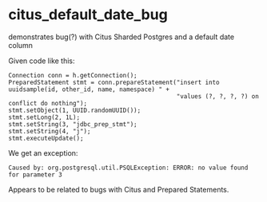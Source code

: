 # citus_default_date_bug
demonstrates bug(?) with Citus Sharded Postgres and a default date column 

Given code like this:

```
Connection conn = h.getConnection();
PreparedStatement stmt = conn.prepareStatement("insert into uuidsample(id, other_id, name, namespace) " +
                                               "values (?, ?, ?, ?) on conflict do nothing");
stmt.setObject(1, UUID.randomUUID());
stmt.setLong(2, 1L);
stmt.setString(3, "jdbc_prep_stmt");
stmt.setString(4, "j");
stmt.executeUpdate();
```

We get an exception:
```
Caused by: org.postgresql.util.PSQLException: ERROR: no value found for parameter 3
```

Appears to be related to bugs with Citus and Prepared Statements.
